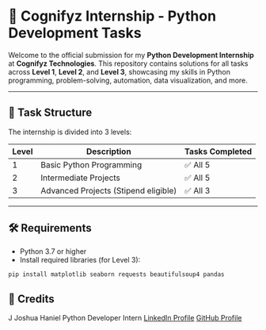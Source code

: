 # 🐍 Cognifyz Internship - Python Development Tasks

Welcome to the official submission for my **Python Development Internship** at **Cognifyz Technologies**. This repository contains solutions for all tasks across **Level 1**, **Level 2**, and **Level 3**, showcasing my skills in Python programming, problem-solving, automation, data visualization, and more.

---

## 🧩 Task Structure

The internship is divided into 3 levels:

| Level | Description                        | Tasks Completed |
|-------|------------------------------------|-----------------|
| 1     | Basic Python Programming           | ✅ All 5         |
| 2     | Intermediate Projects              | ✅ All 5         |
| 3     | Advanced Projects (Stipend eligible) | ✅ All 3       |

---

## 🛠️ Requirements

- Python 3.7 or higher
- Install required libraries (for Level 3):
```bash
pip install matplotlib seaborn requests beautifulsoup4 pandas
```
## 🙌 Credits
J Joshua Haniel
Python Developer Intern
[LinkedIn Profile](http://www.linkedin.com/in/joshuahanielgts)
[GitHub Profile](https://github.com/joshuahanielgts/)
